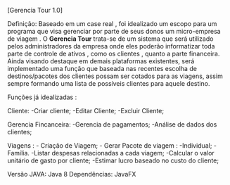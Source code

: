 
[Gerencia Tour 1.0]

Definição: Baseado em um case real , foi idealizado  um escopo para um programa que visa gerenciar por parte de seus donos um micro-empresa de viagem .
O <b>Gerencia Tour</b> trata-se de um sistema que será utilizado pelos administradores da empresa onde eles poderão informatizar toda parte de controle de ativos , como os clientes , quanto a parte financeira. Ainda visando destaque em demais plataformas existentes, será implementado uma função que baseada nas recentes escolha  de destinos/pacotes dos clientes possam ser cotados para as viagens, assim sempre formando uma lista de possíveis clientes para aquele destino.


Funções já idealizadas :

Cliente:
	-Criar cliente;
	-Editar Cliente;
	-Excluir Cliente;

Gerencia Fincanceira:
	-Gerencia de pagamentos;
	-Análise de dados dos clientes;
	
Viagens : 
	- Criação de Viagem; 
	- Gerar Pacote de viagem : 
		-Individual;
		-Família.
	-Listar despesas relacionadas a cada viagem;
	-Calcular  o valor unitário de gasto por cliente;
	-Estimar lucro baseado no custo do cliente;

  
  
  
Versão JAVA: Java 8
Dependências: JavaFX
